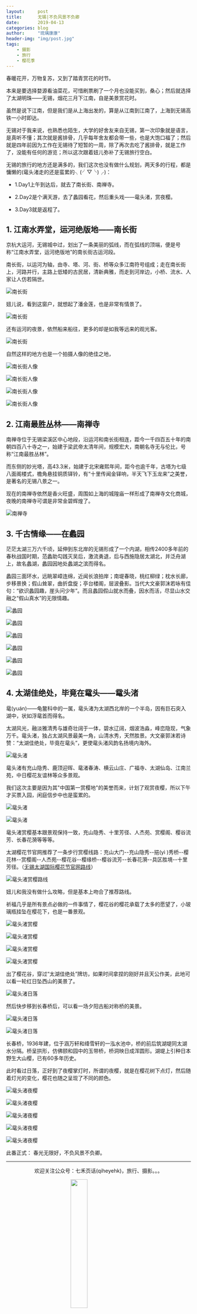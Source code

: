 ```yaml
---
layout:     post
title:      无锡|不负风景不负卿
date:       2019-04-13
categories: blog
author:     "琉璃康康"
header-img: "img/post.jpg"
tags:
    - 摄影
    - 旅行
    - 樱花季
---
```


<style>
img{
  display:block;
  margin:0
  auto;
}
</style>

<meta name="referrer" content="never">

春暖花开，万物复苏，又到了踏青赏花的时节。

本来是要选择婺源看油菜花，可惜刷票刷了一个月也没能买到，桑心；然后就选择了太湖明珠——无锡，烟花三月下江南，自是美景赏花时。

虽然是说下江南，但是我们是从上海出发的，算是从江南到江南了，上海到无锡高铁一小时即达。

无锡对于我来说，也熟悉也陌生，大学的好舍友来自无锡，第一次印象就是语言，是真听不懂；其次就是酱排骨，几乎每年舍友都会带一些，也是大饱口福了；然后就是四年前因为工作在无锡待了短暂的一周，除了再次去吃了酱排骨，就是工作了，没能有任何的游览；所以这次跟着妞儿弥补了无锡旅行空白。

无锡的旅行的地方还是满多的，我们这次也没有做什么规划，两天多的行程，都是慵懒的(鼋头渚走的还是蛮累的╮(╯▽╰)╭)：

- 1.Day1上午到达后，就去了南长街、南禅寺。
  
- 2.Day2是个满天游，去了蠡园看花，然后重头戏——鼋头渚，赏夜樱。
  
- 3.Day3就是返程了。



## 1. 江南水弄堂，运河绝版地——南长街

京杭大运河，无锡城中过，划出了一条美丽的弧线，而在弧线的顶端，便是号称“江南水弄堂，运河绝版地”的南长街古运河段。

南长街，以运河为轴，由寺、塔、河、街、桥等众多江南符号组成；走在南长街上，河路并行，主路上低矮的古民居，清新典雅，而走到河岸边，小桥、流水、人家让人仿若隔世。

![南长街][1]

妞儿说，看到这窗户，就想起了潘金莲，也是非常有情景了。

![南长街][2]

还有运河的夜景，依然船来船往，更多的却是如我等远来的观光客。

![南长街][3]

自然这样的地方也是一个拍摄人像的绝佳之地，

![南长街人像][4]

![南长街人像][5]

![南长街人像][6]

![南长街人像][7]


## 2. 江南最胜丛林——南禅寺

南禅寺位于无锡梁溪区中心地段，沿运河和南长街相连，距今一千四百五十年的南朝四百八十寺之一，始建于梁武帝太清年间，规模宏大，南朝名寺无与伦比，号称“江南最胜丛林”。

而东侧的妙光塔，高43.3米，始建于北宋雍熙年间，距今也逾千年，古塔为七级八面阁楼式，檐角悬挂铜质铎铃，有“十里传闻金铎响，半天飞下玉龙来”之美誉，是著名的无锡八景之一。

现在的南禅寺依然是香火旺盛，周围如上海的城隍庙一样形成了南禅寺文化商城，夜晚的南禅寺可谓是非常金碧辉煌了。

![南禅寺][8]

## 3. 千古情缘——在蠡园

茫茫太湖三万六千顷，延伸到东北岸的无锡形成了一个内湖，相传2400多年前的春秋战国时期，范蠡助勾践灭吴后，激流勇退，后与西施隐居太湖北，并泛舟湖上，故名蠡湖，蠡园因地处蠡湖之滨而得名。

蠡园三面环水，远眺翠嶂连绵，近闻长浪拍岸；南堤春晓，桃红柳绿；枕水长廊，步移景换；假山耸翠，曲折盘旋；亭台楼阁，层波叠影。当代大文豪郭沫若咏有佳句：“欲识蠡园趣，崖头问少年”。而且蠡园假山就水而叠，因水而活，尽显山水交融之“假山真水”的无限情趣。

![蠡园][9]

![蠡园][10]

![蠡园][11]

![蠡园][12]

![蠡园][13]

![蠡园][14]

## 4. 太湖佳绝处，毕竟在鼋头——鼋头渚

鼋(yuán)——龟鳖科中的一属，鼋头渚为太湖西北岸的一个半岛，因有巨石突入湖中，状如浮鼋首而得名。

太湖风光，融淡雅清秀与雄奇壮阔于一体，碧水辽阔，烟波浩淼，峰峦隐现，气象万千。鼋头渚，独占太湖风景最美一角，山清水秀，天然胜景。大文豪郭沫若诗赞：“太湖佳绝处，毕竟在鼋头”，更使鼋头渚风韵名扬境内海外。

![鼋头渚][15]

鼋头渚有充山隐秀、鹿顶迎晖、鼋渚春涛、横云山庄、广福寺、太湖仙岛、江南兰苑，中日樱花友谊林等众多景观。

我们这次主要是因为其"中国第一赏樱地"的美誉而来，计划了观赏夜樱，所以下午才买票入园，闲庭信步中也是蛮累的。

![鼋头渚][16]

![鼋头渚][17]

鼋头渚赏樱基本跟景观保持一致，充山隐秀、十里芳径、人杰苑、赏樱阁、樱谷流芳、长春花漪等等等。

太湖樱花节官网推荐了一条步行赏樱线路：充山大门--充山隐秀--挹(yì )秀桥--樱花林--赏樱阁--人杰苑--樱花谷--樱缘桥--樱谷流芳--长春花漪--具区胜境--十里芳径。（[无锡太湖国际樱花节官网路线](http://2019.ytz.com.cn/yhj/travel)）

![鼋头渚赏樱路线][18]

妞儿和我没有做什么攻略，但是基本上吻合了推荐路线。

祈福几乎是所有景点必做的一件事情了，樱花谷的樱花承载了太多的愿望了，小玻璃瓶挂坠在樱花下，也是一番景观。

![鼋头渚赏樱][19]

![鼋头渚赏樱][20]

![鼋头渚赏樱][21]

![鼋头渚赏樱][22]

出了樱花谷，穿过“太湖佳绝处”牌坊，如果时间拿捏的刚好并且天公作美，此地可以看一轮红日坠西山的美景了。

![鼋头渚日落][23]

然后快步移到长春桥后，可以看一场夕阳古船对称桥的美景。

![鼋头渚日落][24]

![鼋头渚日落][25]

长春桥，1936年建，位于涵万轩和绛雪轩的一泓水池中，桥的前后筑湖堤同太湖水分隔。桥呈拱形，仿佛颐和园中的玉带桥，桥洞映日成浑圆形。湖堤上引种日本野生大山樱，已有60多年历史。

此时看过日落，正好到了夜樱掌灯时，所谓的夜樱，就是在樱花树下点灯，然后随着灯光的变化，樱花也随之呈现了不同的颜色。

![鼋头渚夜樱][26]

![鼋头渚夜樱][27]

![鼋头渚夜樱][28]

![鼋头渚夜樱][29]

![鼋头渚夜樱][30]

此番正式：
春光无限好，不负风景不负卿。

------------
<p align="center">欢迎关注公众号：七禾页话(qiheyehk)，旅行、摄影。。。</p>
<img src="https://mmbiz.qpic.cn/mmbiz_jpg/QqiaFS6NT0eD1g2UjYu4VfCGHmbhgVqOAnNnJQfN7ZhRVUCopYOsfpPtIEB95VNEqu8trAxJXzGDg01ka6z6wzQ/0?wx_fmt=jpeg" width="30%"/>

  [1]: https://mmbiz.qpic.cn/mmbiz_jpg/QqiaFS6NT0eC9QibIvuDKY0xPvy8IZa6TzkOoK5YFAl0d8PchmCcw8MvDuHwWqxH4E0CSyeMKlRYxerXj50ZYaiaA/0?wx_fmt=jpeg

  [2]: https://mmbiz.qpic.cn/mmbiz_jpg/QqiaFS6NT0eC9QibIvuDKY0xPvy8IZa6Tzyz9kNck7sDNpUicukpn9FYugMIzibZtg81DewPavrNqVQ7xCXYY8amuQ/0?wx_fmt=jpeg

  [3]: https://mmbiz.qpic.cn/mmbiz_jpg/QqiaFS6NT0eC9QibIvuDKY0xPvy8IZa6Tz9uANZPtkyuZOe8FkMQAr6afATFoiaDNBFicchLAFxy4mtZZics0WpKAHg/0?wx_fmt=jpeg

  [4]: https://mmbiz.qpic.cn/mmbiz_jpg/QqiaFS6NT0eC9QibIvuDKY0xPvy8IZa6TzKib31yHCyWtdhEuCC9iafNIUmFiaBbsfQVicUagM6GLPJlOA2JVYwibbTrw/0?wx_fmt=jpeg

  [5]: https://mmbiz.qpic.cn/mmbiz_jpg/QqiaFS6NT0eC9QibIvuDKY0xPvy8IZa6TzibNOJzMEiccXDrAsJQzMiblvYlyBEOkROUmoJ73y1O7SN5KzngzHaOpYQ/0?wx_fmt=jpeg

  [6]: https://mmbiz.qpic.cn/mmbiz_jpg/QqiaFS6NT0eC9QibIvuDKY0xPvy8IZa6TzQXsRYr2qVGZBMJlwqEnbr1wF80q1fp1azb8SiaNuYoEcUGVosgxXfjQ/0?wx_fmt=jpeg

  [7]: https://mmbiz.qpic.cn/mmbiz_jpg/QqiaFS6NT0eC9QibIvuDKY0xPvy8IZa6Tz1oye3F5eicsJxdxZdPCR4jiaJ3ibf9Wqedq5HhJXEIcxgE4of6OYncbYg/0?wx_fmt=jpeg

  [8]: https://mmbiz.qpic.cn/mmbiz_jpg/QqiaFS6NT0eC9QibIvuDKY0xPvy8IZa6TzMV5ZO4QFu5wM5nD6lyUYrhWfZkSfvctdWmpxgsBicSdXvTzXakg17FA/0?wx_fmt=jpeg

  [9]: https://mmbiz.qpic.cn/mmbiz_jpg/QqiaFS6NT0eC9QibIvuDKY0xPvy8IZa6TzxNq3IajdKk38CgqAK2BrIgAxBRibjHNvicoiaVIt7OibpgVibkDN2EmWshQ/0?wx_fmt=jpeg

  [10]: https://mmbiz.qpic.cn/mmbiz_jpg/QqiaFS6NT0eC9QibIvuDKY0xPvy8IZa6Tzjt7ibMeNeO0w3QRGSORoAmGykhZVCWLo3nOiaLYqFFCQySPwYldsMUhw/0?wx_fmt=jpeg

  [11]: https://mmbiz.qpic.cn/mmbiz_jpg/QqiaFS6NT0eC9QibIvuDKY0xPvy8IZa6TziaV1aqfGRqg7xOKZXCLyicuPLF3uoJ7fbNgCPwicZ9VjxiaRPwiaDTLhbeQ/0?wx_fmt=jpeg

  [12]: https://mmbiz.qpic.cn/mmbiz_jpg/QqiaFS6NT0eC9QibIvuDKY0xPvy8IZa6TzghTaVJxhozQVib9aYWlAQvZDUvp4y8gfK6yjDCJib3HibDziaAMgcrn28g/0?wx_fmt=jpeg

  [13]: https://mmbiz.qpic.cn/mmbiz_jpg/QqiaFS6NT0eC9QibIvuDKY0xPvy8IZa6TzOjib5rdvZlQsu03MG2Dk15cf24IUp0L6AmoMYtr1XHTha5hPtMYyAzQ/0?wx_fmt=jpeg

  [14]: https://mmbiz.qpic.cn/mmbiz_jpg/QqiaFS6NT0eC9QibIvuDKY0xPvy8IZa6TzNFsmtbve7DkFeJMTmNDWibK1K61iaLrz8ib2KhqAiaRkVYpDO40OvgoMVw/0?wx_fmt=jpeg

  [15]: https://mmbiz.qpic.cn/mmbiz_jpg/QqiaFS6NT0eC9QibIvuDKY0xPvy8IZa6TzVeGON38XDice8VTKbCdwfgQl7gs1lkbtwQpFVxokSp9jLREzJFCKbRQ/0?wx_fmt=jpeg

  [16]: https://mmbiz.qpic.cn/mmbiz_jpg/QqiaFS6NT0eC9QibIvuDKY0xPvy8IZa6TzcPdQaRZ5wjaQfvVuLd5X1d6MbH8NqEhrroibOuBNZfSjCOPicMuEwvfg/0?wx_fmt=jpeg

  [17]: https://mmbiz.qpic.cn/mmbiz_jpg/QqiaFS6NT0eBmTl9OvMibudtKwSc3JQicAWgm7JS8xmaRwU58RAiaa9cAtHuGPfQ0ofjicDafQZiaM7o4Pu7Ebk1m0ug/0?wx_fmt=jpeg

  [18]: https://mmbiz.qpic.cn/mmbiz_jpg/QqiaFS6NT0eBmTl9OvMibudtKwSc3JQicAW6xXtgibY0NM7aQbphX76Q8pq4K9FLT53DexLP2ZmWsPyEcWcZIGu6Hw/0?wx_fmt=jpeg

  [19]: https://mmbiz.qlogo.cn/mmbiz_jpg/QqiaFS6NT0eBmTl9OvMibudtKwSc3JQicAWrQutaYXeicibUkLyrtB0hzvj20t5bib8HeWEI6ibvbwpXLDZyTA2tRAUPw/0?wx_fmt=jpeg

  [20]: https://mmbiz.qpic.cn/mmbiz_jpg/QqiaFS6NT0eBmTl9OvMibudtKwSc3JQicAWFfjmdibNaP2W4nLORNtxKKtdW0IQaMrTBlnLAJwGbPgiaspKrmNibicJ6w/0?wx_fmt=jpeg

  [21]: https://mmbiz.qpic.cn/mmbiz_jpg/QqiaFS6NT0eBmTl9OvMibudtKwSc3JQicAWwS4UMgia5z0FGzVichUcIR7NMsqRrS5jGiaz4Vhibmf2fPHU8icvMo7Iklg/0?wx_fmt=jpeg

  [22]: https://mmbiz.qpic.cn/mmbiz_jpg/QqiaFS6NT0eBmTl9OvMibudtKwSc3JQicAW4I1lmkLRMnCRwDnjmf3lhnic6zrdwvoJtCRRGMuUeCU2icd8ssiaZhjCA/0?wx_fmt=jpeg

  [23]: https://mmbiz.qpic.cn/mmbiz_jpg/QqiaFS6NT0eBmTl9OvMibudtKwSc3JQicAWXRNobVLAWJTiav6PtNj31efliaY0dMI9oZZtmZG4GkV8QCia7WSLnofoQ/0?wx_fmt=jpeg

  [24]: https://mmbiz.qpic.cn/mmbiz_jpg/QqiaFS6NT0eBmTl9OvMibudtKwSc3JQicAWjd3TpduiaVjgyqic69FFYblRZEbz9MKhX6QUuJSrCOrce9QVicAL1vfiaA/0?wx_fmt=jpeg

  [25]: https://mmbiz.qpic.cn/mmbiz_jpg/QqiaFS6NT0eBmTl9OvMibudtKwSc3JQicAWPia97vpzy8XTBkbwnIfafYbmZp0wMbzSbdtHpfoV9SHDicyPbCuzeopg/0?wx_fmt=jpeg

  [26]: https://mmbiz.qpic.cn/mmbiz_jpg/QqiaFS6NT0eBmTl9OvMibudtKwSc3JQicAWAt589CZtKbIxicfgNWKC1t4qrwEReG2xFAlvjccWyT3we69gkNMV9Lg/0?wx_fmt=jpeg

  [27]: https://mmbiz.qpic.cn/mmbiz_jpg/QqiaFS6NT0eBmTl9OvMibudtKwSc3JQicAW4IdbAjzup0LIvpiclYib6FiaoMV70MrI9YGGeFGGlXZpeFBRDjLvIm1Og/0?wx_fmt=jpeg

  [28]: https://mmbiz.qpic.cn/mmbiz_jpg/QqiaFS6NT0eBmTl9OvMibudtKwSc3JQicAWz41R5DTessib2ytVZZFV70icna5F3AQGUOJB0sfneficubvKjRgTicZZIA/0?wx_fmt=jpeg

  [29]: https://mmbiz.qpic.cn/mmbiz_jpg/QqiaFS6NT0eBmTl9OvMibudtKwSc3JQicAWtakno3icoNJicNPKQDU1BydicCXE5jKVVia4GsGI14KnH9onXgHMryCapQ/0?wx_fmt=jpeg

  [30]: https://mmbiz.qpic.cn/mmbiz_jpg/QqiaFS6NT0eBmTl9OvMibudtKwSc3JQicAWs730dqGEsiafTAiaeOhbM6DgQTB1vDOorxJc8eicOkZOzNwp7SUwmibZag/0?wx_fmt=jpeg
